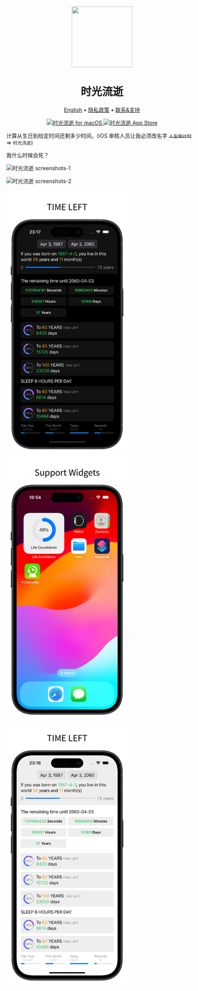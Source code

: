 <div align="center">
	<br />
	<br />
	<img src="https://github.com/jaywcjlove/time-passage/assets/1680273/70bf83db-c1b0-4187-ad9c-dee7a99ab1ca" width="160" height="160">
	<h1>时光流逝</h1>
  <!--rehype:style=border: 0;-->
	<p>
		<a href="./README.md">English</a> • 
		<a href="./privacy-policy.md">隐私政策</a> • 
		<a href="https://wangchujiang.com/#/contact">联系&支持</a>
	</p>
	<p>
		<a target="_blank" href="https://apps.apple.com/app/time-passage/id6479194014" title="时光流逝 for macOS">
			<img alt="时光流逝 for macOS" src="https://jaywcjlove.github.io/sb/download/macos.svg" height="51">
		</a>
		<a href="https://apps.apple.com/app/time-passage/id6479194014?platform=iphone" title="时光流逝 for iOS"><img src="https://jaywcjlove.github.io/sb/download/appstore.svg" alt="时光流逝 App Store"  height="51"></a>
	</p>
</div>

计算从生日到给定时间还剩多少时间。(iOS 审核人员让我必须改名字 ~~`人生倒计时`~~ => `时光流逝`)

我什么时候会死？

![时光流逝 screenshots-1](https://github.com/jaywcjlove/life-countdown-time/assets/1680273/c5cf5ed7-b21a-44e3-be30-4d0858c9a5be)

![时光流逝 screenshots-2](https://github.com/jaywcjlove/life-countdown-time/assets/1680273/fcdf35be-d72e-42d7-aaca-9ac5054cc5ae)

<img src="./assets/screenshots-3.png" width="320"  title="Time Passage for iOS" />
<img src="./assets/screenshots-4.png" width="320"  title="Time Passage for iOS" />
<img src="./assets/screenshots-5.png" width="320"  title="Time Passage for iOS" />